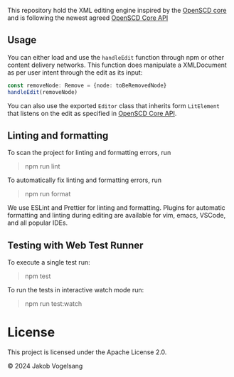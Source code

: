 This repository hold the XML editing engine inspired by the [OpenSCD core](https://github.com/openscd/open-scd-core) and is following the newest agreed [OpenSCD Core API](https://github.com/OpenEnergyTools/open-scd-core/blob/main/API.md)


## Usage

You can either load and use the `handleEdit` function through npm or other content delivery networks. This function does manipulate a XMLDocument as per user intent through the edit as its input:

```ts
const removeNode: Remove = {node: toBeRemovedNode}
handleEdit(removeNode)
```


You can also use the exported `Editor` class that inherits form `LitElement` that listens on the edit as specified in [OpenSCD Core API](https://github.com/OpenEnergyTools/open-scd-core/blob/main/API.md). 


## Linting and formatting

To scan the project for linting and formatting errors, run

>npm run lint

To automatically fix linting and formatting errors, run

>npm run format

We use ESLint and Prettier for linting and formatting. Plugins for automatic formatting and linting during editing are available for vim, emacs, VSCode, and all popular IDEs.

## Testing with Web Test Runner

To execute a single test run:

>npm test

To run the tests in interactive watch mode run:

>npm run test:watch


# License

This project is licensed under the Apache License 2.0.

© 2024 Jakob Vogelsang